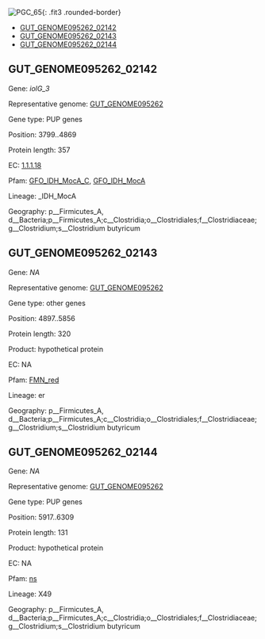 ![PGC_65](../static/images/Clusters_figure/PGC_65.jpg){: .fit3 .rounded-border}

<ul id="myTab" class="nav nav-tabs">
  <li class="active">
        <a href="#tab1" data-toggle="tab">GUT_GENOME095262_02142</a>
  </li>
<li><a href="#tab2" data-toggle="tab">GUT_GENOME095262_02143</a></li>
<li><a href="#tab3" data-toggle="tab">GUT_GENOME095262_02144</a></li>
</ul>

<div id="myTabContent" class="tab-content">
  <div class="tab-pane fade in active" id="tab1">

<h2 id="GUT_GENOME095262_02142">GUT_GENOME095262_02142</h2>
<p>Gene: <em>iolG_3</em>
<p>Representative genome: <a href="Europe">GUT_GENOME095262</a></p>
<p>Gene type: PUP genes</p>
<p>Position: 3799..4869</p>
<p>Protein length: 357</p>
<p>EC: <a href="https://www.brenda-enzymes.org/enzyme.php?ecno=1.1.1.18">1.1.1.18</a></p>
<p>Pfam: <a href="http://pfam.xfam.org/family/GFO_IDH_MocA_C">GFO_IDH_MocA_C</a>, <a href="http://pfam.xfam.org/family/GFO_IDH_MocA">GFO_IDH_MocA</a></p>
<p>Lineage: _IDH_MocA</p>
<p>Geography: p__Firmicutes_A, d__Bacteria;p__Firmicutes_A;c__Clostridia;o__Clostridiales;f__Clostridiaceae;g__Clostridium;s__Clostridium butyricum</p>
  </div>

  <div class="tab-pane fade" id="tab2">

<h2 id="GUT_GENOME095262_02143">GUT_GENOME095262_02143</h2>
<p>Gene: <em>NA</em></p>
<p>Representative genome: <a href="Europe">GUT_GENOME095262</a></p>
<p>Gene type: other genes</p>
<p>Position: 4897..5856</p>
<p>Protein length: 320</p>
<p>Product: hypothetical protein</p>
<p>EC: NA</p>
<p>Pfam: <a href="http://pfam.xfam.org/family/FMN_red">FMN_red</a></p>

<p>Lineage: er</p>
<p>Geography: p__Firmicutes_A, d__Bacteria;p__Firmicutes_A;c__Clostridia;o__Clostridiales;f__Clostridiaceae;g__Clostridium;s__Clostridium butyricum</p>

  </div>
  <div class="tab-pane fade" id="tab3">

<h2 id="GUT_GENOME095262_02144">GUT_GENOME095262_02144</h2>
<p>Gene: <em>NA</em></p>
<p>Representative genome: <a href="Europe">GUT_GENOME095262</a></p>
<p>Gene type: PUP genes</p>
<p>Position: 5917..6309</p>
<p>Protein length: 131</p>
<p>Product: hypothetical protein</p>
<p>EC: NA</p>
<p>Pfam: <a href="http://pfam.xfam.org/family/ns">ns</a></p>

<p>Lineage: X49</p>
<p>Geography: p__Firmicutes_A, d__Bacteria;p__Firmicutes_A;c__Clostridia;o__Clostridiales;f__Clostridiaceae;g__Clostridium;s__Clostridium butyricum</p>

  </div>
</div>
